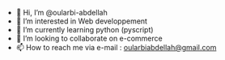 - 👋 Hi, I’m @oularbi-abdellah
- 👀 I’m interested in Web developpement  
- 🌱 I’m currently learning python (pyscript)
- 💞️ I’m looking to collaborate on e-commerce
- 📫 How to reach me via e-mail : oularbiabdellah@gmail.com

<!---
oularbi-abdellah/oularbi-abdellah is a ✨ special ✨ repository because its `README.md` (this file) appears on your GitHub profile.
You can click the Preview link to take a look at your changes.
--->
